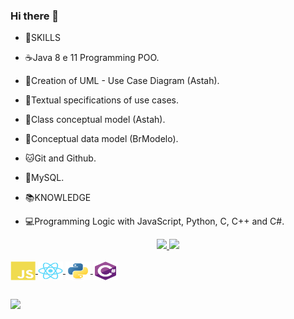 ### Hi there 👋

- 🎯SKILLS
- ☕Java 8 e 11 Programming POO.
- 📑Creation of UML - Use Case Diagram (Astah).
- 📄Textual specifications of use cases.
- 📜Class conceptual model (Astah).
- 📃Conceptual data model (BrModelo).
- 🐱Git and Github.
- 🐬MySQL. 

- 📚KNOWLEDGE
- 💻Programming Logic with JavaScript, Python, C, C++ and C#.

<div align="center">
  <a href="https://github.com/Xande013">
  <img height="180em" src="https://github-readme-stats.vercel.app/api?username=Xande013&show_icons=true&theme=dark&include_all_commits=true&count_private=true"/>
  <img height="180em" src="https://github-readme-stats.vercel.app/api/top-langs/?username=Xande013&layout=compact&langs_count=7&theme=dark"/>
</div>
 
  
<div style="display: inline_block"><br>
  <img align="center" alt="Xnade-Js" height="30" width="40" src="https://raw.githubusercontent.com/devicons/devicon/master/icons/javascript/javascript-plain.svg">
  <img align="center" alt="Xande-React" height="30" width="40" src="https://raw.githubusercontent.com/devicons/devicon/master/icons/react/react-original.svg">
  <img align="center" alt="Xande-Python" height="30" width="40" src="https://raw.githubusercontent.com/devicons/devicon/master/icons/python/python-original.svg">
  <img align="center" alt="Xande-Csharp" height="30" width="40" src="https://raw.githubusercontent.com/devicons/devicon/master/icons/csharp/csharp-original.svg">
 </div>
  
  ##
  
  <div> 
  <a href="https://www.linkedin.com/in/alexandre-carvalho-0a88b1174/" target="_blank"><img src="https://img.shields.io/badge/-LinkedIn-%230077B5?style=for-the-badge&logo=linkedin&logoColor=white" target="_blank"></a> 
 
</div>

